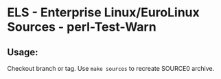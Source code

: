 # ELS - Enterprise Linux/EuroLinux Sources - perl-Test-Warn
 
## Usage:
  Checkout branch or tag. Use `make sources` to recreate  SOURCE0 archive.
